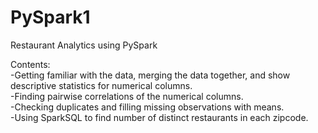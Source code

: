 # PySpark1  
Restaurant Analytics using PySpark  

Contents:  
-Getting familiar with the data, merging the data together, and show descriptive statistics for numerical columns.  
-Finding pairwise correlations of the numerical columns.  
-Checking duplicates and filling missing observations with means.  
-Using SparkSQL to find number of distinct restaurants in each zipcode.  
